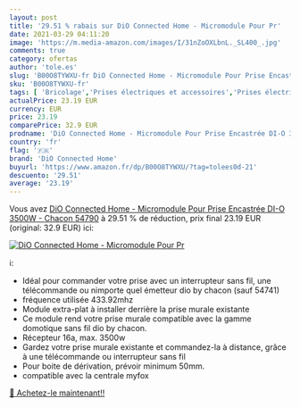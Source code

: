 ```yaml
---
layout: post
title: '29.51 % rabais sur DiO Connected Home - Micromodule Pour Pr'
date: 2021-03-29 04:11:20
image: 'https://m.media-amazon.com/images/I/31nZoOXLbnL._SL400_.jpg'
comments: true
category: ofertas
author: 'tole.es'
slug: 'B00O8TYWXU-fr DiO Connected Home - Micromodule Pour Prise Encastrée DI-O...'
sku: 'B00O8TYWXU-fr'
tags: [ 'Bricolage','Prises électriques et accessoires','Prises électriques standard','dio connected home','Électricité', ]
actualPrice: 23.19 EUR
currency: EUR
price: 23.19
comparePrice: 32.9 EUR
prodname: 'DiO Connected Home - Micromodule Pour Prise Encastrée DI-O 3500W - Chacon 54790'
country: 'fr'
flag: '🇫🇷'
brand: 'DiO Connected Home'
buyurl: 'https://www.amazon.fr/dp/B00O8TYWXU/?tag=tolees0d-21'
descuento: '29.51'
average: '23.19'
---
```


Vous avez [DiO Connected Home - Micromodule Pour Prise Encastrée DI-O 3500W - Chacon 54790](https://www.amazon.fr/dp/B00O8TYWXU/?tag=tolees0d-21)  à  29.51 % de réduction, prix final  23.19 EUR (original: 32.9 EUR) ici:

[![DiO Connected Home - Micromodule Pour Pr](https://m.media-amazon.com/images/I/31nZoOXLbnL._SL400_.jpg)](https://www.amazon.fr/dp/B00O8TYWXU/?tag=tolees0d-21)

ℹ️:

- Idéal pour commander votre prise avec un interrupteur sans fil, une télécommande ou nimporte quel émetteur dio by chacon (sauf 54741)
- fréquence utilisée 433.92mhz
- Module extra-plat à installer derrière la prise murale existante
- Ce module rend votre prise murale compatible avec la gamme domotique sans fil dio by chacon.
- Récepteur 16a, max. 3500w
- Gardez votre prise murale existante et commandez-la à distance, grâce à une télécommande ou interrupteur sans fil
- Pour boite de dérivation, prévoir minimum 50mm.
- compatible avec la centrale myfox

[🛒 Achetez-le maintenant!!](https://www.amazon.fr/dp/B00O8TYWXU/?tag=tolees0d-21)

